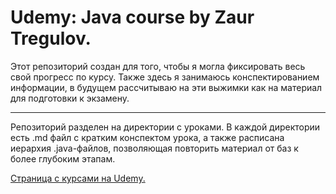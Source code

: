 # Udemy: Java course by Zaur Tregulov.

Этот репозиторий создан для того, чтобы я могла фиксировать весь свой прогресс по курсу. Также здесь я занимаюсь конспектированием информации, в будущем рассчитываю на эти выжимки как на материал для подготовки к экзамену.

---
Репозиторий разделен на директории с уроками. В каждой директории есть .md файл с кратким конспектом урока, а также расписана иерархия .java-файлов, позволяющая повторить материал от баз к более глубоким этапам.


[Страница с курсами на Udemy.](https://www.udemy.com/user/zaur-tregulov/)

